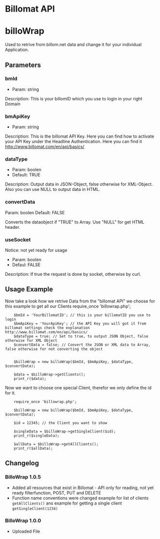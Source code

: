 # Billomat API

billoWrap
=========

Used to retrive from billom.net data and change it for your individual Application.

Parameters
----------

### bmId

* Param: string

Description:
This is your billomID  which you use to login in your right Domain


### bmApiKey

* Param: string

Description:
This is the billomat API Key.
Here you can find how to activate your API Key under the Headline Authentication.
Here you can find it http://www.billomat.com/en/api/basics/


### dataType

* Param: boolen
* Default: TRUE

Description:
Output data in JSON-Object, false otherwise for XML-Object. Also you can use NULL to output data in HTML.


### convertData

Param: boolen
Default: FALSE

Converts the dataobject if "TRUE" to Array. Use "NULL" for get HTML header.

### useSocket

Notice: not yet ready for usage

* Param: boolen
* Defaul: FALSE

Description:
If true the request is done by socket, otherwise by curl.


## Usage Example

Now take a look how we retrive Data from the "billomat API" we choose for this example to get all our Clients
        require_once 'billowrap.php';

        $bmId = 'YourBillomatID'; // this is your billomatID you use to login
        $bmApiKey = 'YourApiKey'; // the API Key you will got it from billomat settings check the explanation http://www.billomat.com/en/api/basics/
        $dataType = true; // Set to true, to output JSON Object, false otherwise for XML Object
        $convertData = false; // Convert the JSON or XML data to Array, false otherwise for not converting the object 

    
        $billoWrap = new billoWrap($bmId, $bmApiKey, $dataType, $convertData);
    
        $data = $billoWrap->getClients();
        print_r($data);


Now we want to choose one special Client, therefor we only define the id for it.

        require_once 'billowrap.php';
    
        $billoWrap = new billoWrap($bmId, $bmApiKey, $dataType, $convertData);

        $id = 12345; // the Client you want to show
    
        $singleData = $billoWrap->getSingleClient($id); 
        print_r($singleData);
    
        $allData = $billoWrap->getAllClients(); 
        print_r($allData);


## Changelog

### BilloWrap 1.0.5

* Added all resources that exist in Billomat - API only for reading, not yet ready filterfunction, POST, PUT and DELETE
* Function name conventions were changed example for list of clients `getAllClients()` ans example for getting a single client `getSingleClient(1234)`

### BilloWrap 1.0.0 

* Uploaded File